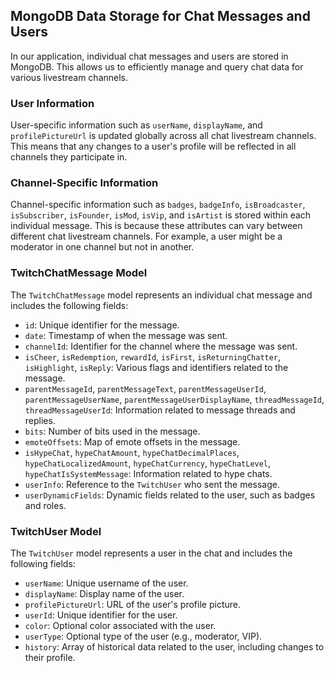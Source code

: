 ## MongoDB Data Storage for Chat Messages and Users

In our application, individual chat messages and users are stored in MongoDB. This allows us to efficiently manage and query chat data for various livestream channels.

### User Information

User-specific information such as `userName`, `displayName`, and `profilePictureUrl` is updated globally across all chat livestream channels. This means that any changes to a user's profile will be reflected in all channels they participate in.

### Channel-Specific Information

Channel-specific information such as `badges`, `badgeInfo`, `isBroadcaster`, `isSubscriber`, `isFounder`, `isMod`, `isVip`, and `isArtist` is stored within each individual message. This is because these attributes can vary between different chat livestream channels. For example, a user might be a moderator in one channel but not in another.

### TwitchChatMessage Model

The `TwitchChatMessage` model represents an individual chat message and includes the following fields:

- `id`: Unique identifier for the message.
- `date`: Timestamp of when the message was sent.
- `channelId`: Identifier for the channel where the message was sent.
- `isCheer`, `isRedemption`, `rewardId`, `isFirst`, `isReturningChatter`, `isHighlight`, `isReply`: Various flags and identifiers related to the message.
- `parentMessageId`, `parentMessageText`, `parentMessageUserId`, `parentMessageUserName`, `parentMessageUserDisplayName`, `threadMessageId`, `threadMessageUserId`: Information related to message threads and replies.
- `bits`: Number of bits used in the message.
- `emoteOffsets`: Map of emote offsets in the message.
- `isHypeChat`, `hypeChatAmount`, `hypeChatDecimalPlaces`, `hypeChatLocalizedAmount`, `hypeChatCurrency`, `hypeChatLevel`, `hypeChatIsSystemMessage`: Information related to hype chats.
- `userInfo`: Reference to the `TwitchUser` who sent the message.
- `userDynamicFields`: Dynamic fields related to the user, such as badges and roles.

### TwitchUser Model

The `TwitchUser` model represents a user in the chat and includes the following fields:

- `userName`: Unique username of the user.
- `displayName`: Display name of the user.
- `profilePictureUrl`: URL of the user's profile picture.
- `userId`: Unique identifier for the user.
- `color`: Optional color associated with the user.
- `userType`: Optional type of the user (e.g., moderator, VIP).
- `history`: Array of historical data related to the user, including changes to their profile.
